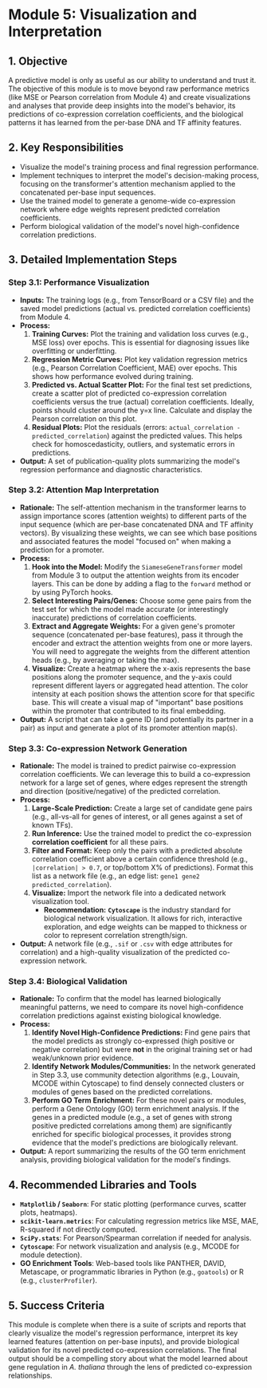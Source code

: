 # Module 5: Visualization and Interpretation

## 1. Objective

A predictive model is only as useful as our ability to understand and trust it. The objective of this module is to move beyond raw performance metrics (like MSE or Pearson correlation from Module 4) and create visualizations and analyses that provide deep insights into the model's behavior, its predictions of co-expression correlation coefficients, and the biological patterns it has learned from the per-base DNA and TF affinity features.

## 2. Key Responsibilities

-   Visualize the model's training process and final regression performance.
-   Implement techniques to interpret the model's decision-making process, focusing on the transformer's attention mechanism applied to the concatenated per-base input sequences.
-   Use the trained model to generate a genome-wide co-expression network where edge weights represent predicted correlation coefficients.
-   Perform biological validation of the model's novel high-confidence correlation predictions.

## 3. Detailed Implementation Steps

### Step 3.1: Performance Visualization

-   **Inputs:** The training logs (e.g., from TensorBoard or a CSV file) and the saved model predictions (actual vs. predicted correlation coefficients) from Module 4.
-   **Process:**
    1.  **Training Curves:** Plot the training and validation loss curves (e.g., MSE loss) over epochs. This is essential for diagnosing issues like overfitting or underfitting.
    2.  **Regression Metric Curves:** Plot key validation regression metrics (e.g., Pearson Correlation Coefficient, MAE) over epochs. This shows how performance evolved during training.
    3.  **Predicted vs. Actual Scatter Plot:** For the final test set predictions, create a scatter plot of predicted co-expression correlation coefficients versus the true (actual) correlation coefficients. Ideally, points should cluster around the y=x line. Calculate and display the Pearson correlation on this plot.
    4.  **Residual Plots:** Plot the residuals (errors: `actual_correlation - predicted_correlation`) against the predicted values. This helps check for homoscedasticity, outliers, and systematic errors in predictions.
-   **Output:** A set of publication-quality plots summarizing the model's regression performance and diagnostic characteristics.

### Step 3.2: Attention Map Interpretation

-   **Rationale:** The self-attention mechanism in the transformer learns to assign importance scores (attention weights) to different parts of the input sequence (which are per-base concatenated DNA and TF affinity vectors). By visualizing these weights, we can see which base positions and associated features the model "focused on" when making a prediction for a promoter.
-   **Process:**
    1.  **Hook into the Model:** Modify the `SiameseGeneTransformer` model from Module 3 to output the attention weights from its encoder layers. This can be done by adding a flag to the `forward` method or by using PyTorch hooks.
    2.  **Select Interesting Pairs/Genes:** Choose some gene pairs from the test set for which the model made accurate (or interestingly inaccurate) predictions of correlation coefficients.
    3.  **Extract and Aggregate Weights:** For a given gene's promoter sequence (concatenated per-base features), pass it through the encoder and extract the attention weights from one or more layers. You will need to aggregate the weights from the different attention heads (e.g., by averaging or taking the max).
    4.  **Visualize:** Create a heatmap where the x-axis represents the base positions along the promoter sequence, and the y-axis could represent different layers or aggregated head attention. The color intensity at each position shows the attention score for that specific base. This will create a visual map of "important" base positions within the promoter that contributed to its final embedding.
-   **Output:** A script that can take a gene ID (and potentially its partner in a pair) as input and generate a plot of its promoter attention map(s).

### Step 3.3: Co-expression Network Generation

-   **Rationale:** The model is trained to predict pairwise co-expression correlation coefficients. We can leverage this to build a co-expression network for a large set of genes, where edges represent the strength and direction (positive/negative) of the predicted correlation.
-   **Process:**
    1.  **Large-Scale Prediction:** Create a large set of candidate gene pairs (e.g., all-vs-all for genes of interest, or all genes against a set of known TFs).
    2.  **Run Inference:** Use the trained model to predict the co-expression **correlation coefficient** for all these pairs.
    3.  **Filter and Format:** Keep only the pairs with a predicted absolute correlation coefficient above a certain confidence threshold (e.g., `|correlation| > 0.7`, or top/bottom X% of predictions). Format this list as a network file (e.g., an edge list: `gene1 gene2 predicted_correlation`).
    4.  **Visualize:** Import the network file into a dedicated network visualization tool.
        -   **Recommendation:** **`Cytoscape`** is the industry standard for biological network visualization. It allows for rich, interactive exploration, and edge weights can be mapped to thickness or color to represent correlation strength/sign.
-   **Output:** A network file (e.g., `.sif` or `.csv` with edge attributes for correlation) and a high-quality visualization of the predicted co-expression network.

### Step 3.4: Biological Validation

-   **Rationale:** To confirm that the model has learned biologically meaningful patterns, we need to compare its novel high-confidence correlation predictions against existing biological knowledge.
-   **Process:**
    1.  **Identify Novel High-Confidence Predictions:** Find gene pairs that the model predicts as strongly co-expressed (high positive or negative correlation) but were **not** in the original training set or had weak/unknown prior evidence.
    2.  **Identify Network Modules/Communities:** In the network generated in Step 3.3, use community detection algorithms (e.g., Louvain, MCODE within Cytoscape) to find densely connected clusters or modules of genes based on the predicted correlations.
    3.  **Perform GO Term Enrichment:** For these novel pairs or modules, perform a Gene Ontology (GO) term enrichment analysis. If the genes in a predicted module (e.g., a set of genes with strong positive predicted correlations among them) are significantly enriched for specific biological processes, it provides strong evidence that the model's predictions are biologically relevant.
-   **Output:** A report summarizing the results of the GO term enrichment analysis, providing biological validation for the model's findings.

## 4. Recommended Libraries and Tools

-   **`Matplotlib` / `Seaborn`**: For static plotting (performance curves, scatter plots, heatmaps).
-   **`scikit-learn.metrics`**: For calculating regression metrics like MSE, MAE, R-squared if not directly computed.
-   **`SciPy.stats`**: For Pearson/Spearman correlation if needed for analysis.
-   **`Cytoscape`**: For network visualization and analysis (e.g., MCODE for module detection).
-   **GO Enrichment Tools**: Web-based tools like PANTHER, DAVID, Metascape, or programmatic libraries in Python (e.g., `goatools`) or R (e.g., `clusterProfiler`).

## 5. Success Criteria

This module is complete when there is a suite of scripts and reports that clearly visualize the model's regression performance, interpret its key learned features (attention on per-base inputs), and provide biological validation for its novel predicted co-expression correlations. The final output should be a compelling story about what the model learned about gene regulation in *A. thaliana* through the lens of predicted co-expression relationships.
